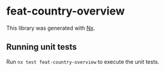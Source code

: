 # feat-country-overview

This library was generated with [Nx](https://nx.dev).

## Running unit tests

Run `nx test feat-country-overview` to execute the unit tests.
